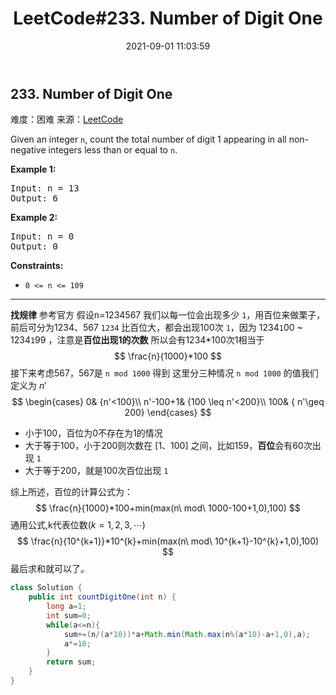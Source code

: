 ﻿---
title: LeetCode#233. Number of Digit One
categories: ['LeetCode']
tags: ['数学']
date: 2021-09-01 11:03:59
---
## 233. Number of Digit One

难度：<span class="level-hard">困难</span>
来源：[LeetCode](https://leetcode-cn.com/problems/number-of-digit-one/)

Given an integer `n`, count the total number of digit 1 appearing in all non-negative integers less than or equal to `n`.
<!--more-->
**Example 1:**
<pre>
Input: n = 13
Output: 6
</pre>

**Example 2:**
<pre>
Input: n = 0
Output: 0
</pre> 

**Constraints:**

- `0 <= n <= 109`

------
**找规律**
参考官方
假设n=1234567
我们以每一位会出现多少 `1`，用百位来做栗子，前后可分为1234、567
`1234` 比百位大，都会出现100次 `1`，因为 1234`1`00 ~ 1234`1`99 ，注意是**百位出现1的次数**
所以会有1234\*100次1相当于
$$
\frac{n}{1000}*100
$$
接下来考虑567，567是 `n mod 1000` 得到
这里分三种情况 `n mod 1000` 的值我们定义为 $n'$
$$
\begin{cases}
0& {n'<100}\\
n'-100+1& {100 \leq n'<200}\\
100& { n'\geq 200}
\end{cases}
$$

- 小于100，百位为0不存在为1的情况
- 大于等于100，小于200则次数在 [1、100] 之间，比如159，**百位**会有60次出现 `1 `
- 大于等于200，就是100次百位出现 `1`

综上所述，百位的计算公式为：
$$
\frac{n}{1000}*100+min(max(n\ mod\ 1000-100+1,0),100)
$$
通用公式,k代表位数$(k=1,2,3,\cdots)$
$$
\frac{n}{10^{k+1}}*10^{k}+min(max(n\ mod\ 10^{k+1}-10^{k}+1,0),100)
$$
最后求和就可以了。
```java
class Solution {
    public int countDigitOne(int n) {
        long a=1;
        int sum=0;
        while(a<=n){
            sum+=(n/(a*10))*a+Math.min(Math.max(n%(a*10)-a+1,0),a);
            a*=10;
        }
        return sum;
    }
}
```
